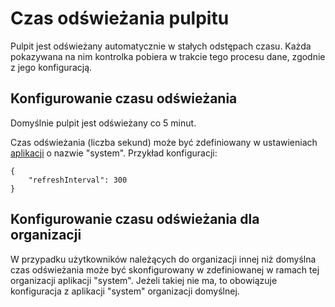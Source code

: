 # Czas odświeżania pulpitu
Pulpit jest odświeżany automatycznie w stałych odstępach czasu. Każda pokazywana na nim kontrolka pobiera 
w trakcie tego procesu dane, zgodnie z jego konfiguracją.

## Konfigurowanie czasu odświeżania
Domyślnie pulpit jest odświeżany co 5 minut.

Czas odświeżania (liczba sekund) może być zdefiniowany w ustawieniach [aplikacji](/pl/features/applications/index.md) o nazwie "system". Przykład konfiguracji:

```
{
    "refreshInterval": 300
}
```

## Konfigurowanie czasu odświeżania dla organizacji

W przypadku użytkowników należących do organizacji innej niż domyślna czas odświeżania może być skonfigurowany
w zdefiniowanej w ramach tej organizacji aplikacji "system". Jeżeli takiej nie ma, to obowiązuje konfiguracja z aplikacji "system" organizacji domyślnej.